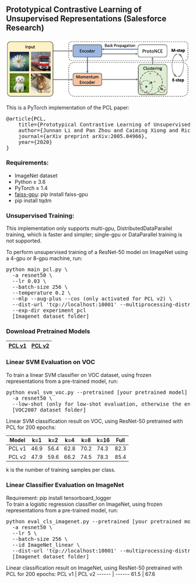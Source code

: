 ## Prototypical Contrastive Learning of Unsupervised Representations (Salesforce Research)
<img src="./img/PCL_framework.png" width="600">

This is a PyTorch implementation of the PCL paper:
<pre>
@article{PCL,
	title={Prototypical Contrastive Learning of Unsupervised Representations},
	author={Junnan Li and Pan Zhou and Caiming Xiong and Richard Socher and Steven C.H. Hoi},
	journal={arXiv preprint arXiv:2005.04966},
	year={2020}
}</pre>

### Requirements:
* ImageNet dataset
* Python ≥ 3.6
* PyTorch ≥ 1.4
* <a href="https://github.com/facebookresearch/faiss">faiss-gpu</a>: pip install faiss-gpu
* pip install tqdm

### Unsupervised Training:
This implementation only supports multi-gpu, DistributedDataParallel training, which is faster and simpler; single-gpu or DataParallel training is not supported.

To perform unsupervised training of a ResNet-50 model on ImageNet using a 4-gpu or 8-gpu machine, run: 
<pre>python main_pcl.py \ 
  -a resnet50 \ 
  --lr 0.03 \
  --batch-size 256 \
  --temperature 0.2 \
  --mlp --aug-plus --cos (only activated for PCL v2) \	
  --dist-url 'tcp://localhost:10001' --multiprocessing-distributed --world-size 1 --rank 0 \
  --exp-dir experiment_pcl
  [Imagenet dataset folder]
</pre>

### Download Pretrained Models
<a href="https://storage.googleapis.com/sfr-pcl-data-research/PCL_checkpoint/PCL_v1_epoch200.pth.tar">PCL v1</a>| <a href="https://storage.googleapis.com/sfr-pcl-data-research/PCL_checkpoint/PCL_v2_epoch200.pth.tar">PCL v2</a>
------ | ------

### Linear SVM Evaluation on VOC
To train a linear SVM classifier on VOC dataset, using frozen representations from a pre-trained model, run:
<pre>python eval_svm_voc.py --pretrained [your pretrained model] \
  -a resnet50 \ 
  --low-shot (only for low-shot evaluation, otherwise the entire dataset is used) \
  [VOC2007 dataset folder]
</pre>

Linear SVM classification result on VOC, using ResNet-50 pretrained with PCL for 200 epochs:

Model| k=1 | k=2 | k=4 | k=8 | k=16| Full
 --- | --- | --- | --- | --- | --- | ---
PCL v1| 46.9| 56.4| 62.8| 70.2| 74.3 | 82.3
PCL v2| 47.9| 59.6| 66.2| 74.5| 78.3 | 85.4

k is the number of training samples per class.

### Linear Classifier Evaluation on ImageNet
Requirement: pip install tensorboard_logger \
To train a logistic regression classifier on ImageNet, using frozen representations from a pre-trained model, run:
<pre>python eval_cls_imagenet.py --pretrained [your pretrained model] \
  -a resnet50 \ 
  --lr 5 \
  --batch-size 256 \
  --id ImageNet_linear \ 
  --dist-url 'tcp://localhost:10001' --multiprocessing-distributed --world-size 1 --rank 0 \
  [Imagenet dataset folder]
</pre>

Linear classification result on ImageNet, using ResNet-50 pretrained with PCL for 200 epochs:
PCL v1 | PCL v2
------ | ------
  61.5 |  67.6

